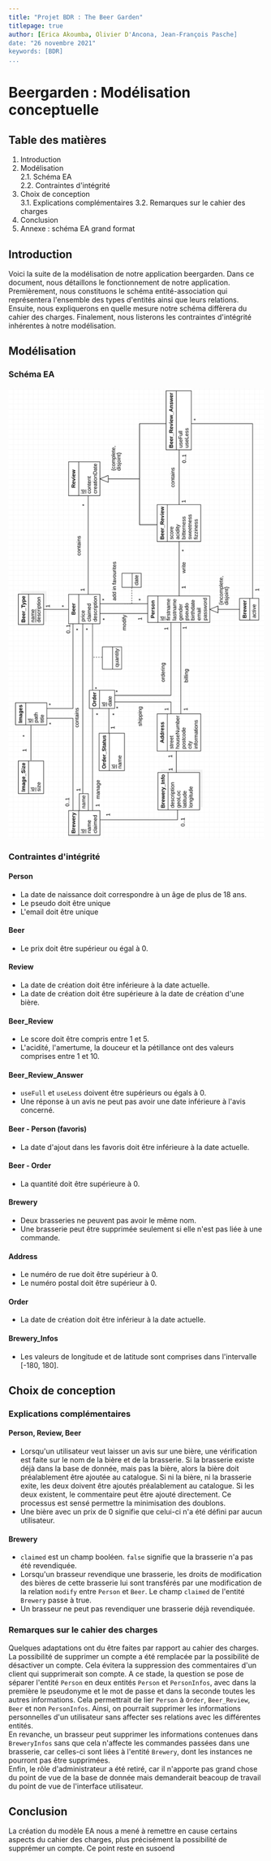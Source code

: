 ```yaml
---
title: "Projet BDR : The Beer Garden"
titlepage: true
author: [Erica Akoumba, Olivier D'Ancona, Jean-François Pasche]
date: "26 novembre 2021"
keywords: [BDR]
...
```


# Beergarden : Modélisation conceptuelle

## Table des matières

1. Introduction
2. Modélisation  
  2.1. Schéma EA  
  2.2. Contraintes d'intégrité
3. Choix de conception  
  3.1. Explications complémentaires
  3.2. Remarques sur le cahier des charges
4. Conclusion
5. Annexe : schéma EA grand format

## Introduction

Voici la suite de la modélisation de notre application beergarden. Dans ce document, nous détaillons le fonctionnement de notre application. Premièrement, nous constituons le schéma entité-association qui représentera l'ensemble des types d'entités ainsi que leurs relations. Ensuite, nous expliquerons en quelle mesure notre schéma diffèrera du cahier des charges. Finalement, nous listerons les contraintes d'intégrité inhérentes à notre modélisation.

## Modélisation

### Schéma EA
![Modélisation de "The Beer Garden"](6_schemaEA.png)

### Contraintes d'intégrité

#### Person
- La date de naissance doit correspondre à un âge de plus de 18 ans.
- Le pseudo doit être unique
- L'email doit être unique

#### Beer
- Le prix doit être supérieur ou égal à 0.

#### Review
- La date de création doit être inférieure à la date actuelle.
- La date de création doit être supérieure à la date de création d'une bière.

#### Beer_Review
- Le score doit être compris entre 1 et 5.
- L'acidité, l'amertume, la douceur et la pétillance ont des valeurs comprises entre 1 et 10.

#### Beer_Review_Answer
- `useFull` et `useLess` doivent être supérieurs ou égals à 0.
- Une réponse à un avis ne peut pas avoir une date inférieure à l'avis concerné.

#### Beer - Person (favoris)
- La date d'ajout dans les favoris doit être inférieure à la date actuelle.

#### Beer - Order
- La quantité doit être supérieure à 0.

#### Brewery
- Deux brasseries ne peuvent pas avoir le même nom.
- Une brasserie peut être supprimée seulement si elle n'est pas liée à une commande.

#### Address
- Le numéro de rue doit être supérieur à 0.
- Le numéro postal doit être supérieur à 0.

#### Order
- La date de création doit être inférieur à la date actuelle.

#### Brewery_Infos
- Les valeurs de longitude et de latitude sont comprises dans l'intervalle [-180, 180].


## Choix de conception
### Explications complémentaires
#### Person, Review, Beer
- Lorsqu'un utilisateur veut laisser un avis sur une bière, une vérification est faite sur le nom de la bière et de la brasserie. Si la brasserie existe déjà dans la base de donnée, mais pas la bière, alors la bière doit préalablement être ajoutée au catalogue. Si ni la bière, ni la brasserie exite, les deux doivent être ajoutés préalablement au catalogue. Si les deux existent, le commentaire peut être ajouté directement. Ce processus est sensé permettre la minimisation des doublons.
- Une bière avec un prix de 0 signifie que celui-ci n'a été défini par aucun utilisateur.

#### Brewery
- `claimed` est un champ booléen. `false` signifie que la brasserie n'a pas été revendiquée.
- Lorsqu'un brasseur revendique une brasserie, les droits de modification des bières de cette brasserie lui sont transférés par une modification de la relation `modify` entre `Person` et `Beer`. Le champ `claimed` de l'entité `Brewery` passe à true.
- Un brasseur ne peut pas revendiquer une brasserie déjà revendiquée.

### Remarques sur le cahier des charges
Quelques adaptations ont du être faites par rapport au cahier des charges. La possibilité de supprimer un compte a été remplacée par la possibilité de désactiver un compte. Cela évitera la suppression des commentaires d'un client qui supprimerait son compte. A ce stade, la question se pose de séparer l'entité `Person` en deux entités `Person` et `PersonInfos`, avec dans la première le pseudonyme et le mot de passe et dans la seconde toutes les autres informations. Cela permettrait de lier `Person` à `Order`, `Beer_Review`, `Beer` et non `PersonInfos`. Ainsi, on pourrait supprimer les informations personnelles d'un utilisateur sans affecter ses relations avec les différentes entités.  
En revanche, un brasseur peut supprimer les informations contenues dans `BreweryInfos` sans que cela n'affecte les commandes passées dans une brasserie, car celles-ci sont liées à l'entité `Brewery`, dont les instances ne pourront pas être supprimées.  
Enfin, le rôle d'administrateur a été retiré, car il n'apporte pas grand chose du point de vue de la base de donnée mais demanderait beacoup de travail du point de vue de l'interface utilisateur.

## Conclusion
La création du modèle EA nous a mené à remettre en cause certains aspects du cahier des charges, plus précisément la possibilité de supprémer un compte. Ce point reste en susoend
 
